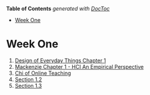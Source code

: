 <!-- START doctoc generated TOC please keep comment here to allow auto update -->
<!-- DON'T EDIT THIS SECTION, INSTEAD RE-RUN doctoc TO UPDATE -->
**Table of Contents**  *generated with [DocToc](https://github.com/thlorenz/doctoc)*

- [Week One](#week-one)

<!-- END doctoc generated TOC please keep comment here to allow auto update -->

# Week One

1. [Design of Everyday Things Chapter 1](design-of-everyday-things-ch1.md)
2. [Mackenzie Chapter 1 - HCI An Empirical Perspective](mackenzie-ch1-hci-an-empirical-research-perspective.md)
3. [Chi of Online Teaching](CHI-of-teaching-online-ch5.md)
4. [Section 1.2](section-1.2.md)
5. [Section 1.3](1.3-exploring-hci.md)
